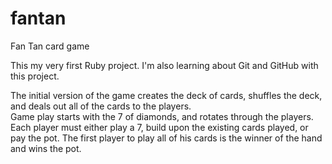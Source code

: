 # fantan
Fan Tan card game

This my very first Ruby project.  I'm also learning about Git and GitHub with this project.  

The initial version of the game creates the deck of cards, shuffles the deck, and deals out all of the cards to the players.  
Game play starts with the 7 of diamonds, and rotates through the players.  
Each player must either play a 7, build upon the existing cards played, or pay the pot.
The first player to play all of his cards is the winner of the hand and wins the pot.
